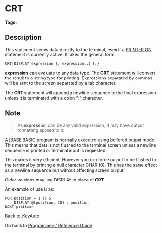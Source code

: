 # CRT

<PageHeader />

**Tags:**
<badge text='display' vertical='middle' />
<badge text='output' vertical='middle' />

## Description

This statement sends data directly to the terminal, even if a [PRINTER ON](./../printer/README.md) statement is currently active. It takes the general form:

```
CRT|DISPLAY expression {, expression..} {:}
```

**expression** can evaluate to any data type. The **CRT** statement will convert the result to a string type for printing. Expressions separated by commas will be sent to the screen separated by a tab character.

The **CRT** statement will append a newline sequence to the final expression unless it is terminated with a colon ":" character.

## Note

> As **expression** can be any valid expression, it may have output formatting applied to it.

A jBASE BASIC program is normally executed using buffered output mode. This means that data is not flushed to the terminal screen unless a newline sequence is printed or terminal input is requested.

This makes it very efficient. However you can force output to be flushed to the terminal by printing a null character CHAR (0). This has the same effect as a newline sequence but without affecting screen output.

Older versions may use DISPLAY in place of **CRT**.

An example of use is as:

```
FOR position = 1 TO 5
    DISPLAY @(position, 10) : position
NEXT position
```

[Back to jKeyAuto](./../../tools-and-utilities/jkeyauto/README.md)

Go back to [Programmers' Reference Guide](./../../reference-guides/jbc/README.md)

<PageFooter />
